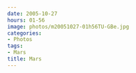 ```yaml
---
date: 2005-10-27
hours: 01-56
image: photos/m20051027-01h56TU-GBe.jpg
categories: 
- Photos 
tags: 
- Mars 
title: Mars
---
```

